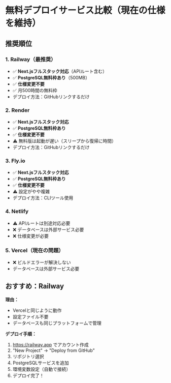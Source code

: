 # 無料デプロイサービス比較（現在の仕様を維持）

## 推奨順位

### 1. **Railway**（最推奨）
- ✅ **Next.jsフルスタック対応**（APIルート含む）
- ✅ **PostgreSQL無料枠あり**（500MB）
- ✅ **仕様変更不要**
- ✅ 月500時間の無料枠
- デプロイ方法：GitHubリンクするだけ

### 2. **Render**
- ✅ **Next.jsフルスタック対応**
- ✅ **PostgreSQL無料枠あり**
- ✅ **仕様変更不要**
- ⚠️ 無料版は起動が遅い（スリープから復帰に時間）
- デプロイ方法：GitHubリンクするだけ

### 3. **Fly.io**
- ✅ **Next.jsフルスタック対応**
- ✅ **PostgreSQL無料枠あり**
- ✅ **仕様変更不要**
- ⚠️ 設定がやや複雑
- デプロイ方法：CLIツール使用

### 4. **Netlify**
- ⚠️ APIルートは別途対応必要
- ❌ データベースは外部サービス必要
- ❌ 仕様変更が必要

### 5. **Vercel**（現在の問題）
- ❌ ビルドエラーが解決しない
- データベースは外部サービス必要

## おすすめ：Railway

**理由：**
- Vercelと同じように動作
- 設定ファイル不要
- データベースも同じプラットフォームで管理

**デプロイ手順：**
1. https://railway.app でアカウント作成
2. "New Project" → "Deploy from GitHub"
3. リポジトリ選択
4. PostgreSQLサービスを追加
5. 環境変数設定（自動で接続）
6. デプロイ完了！